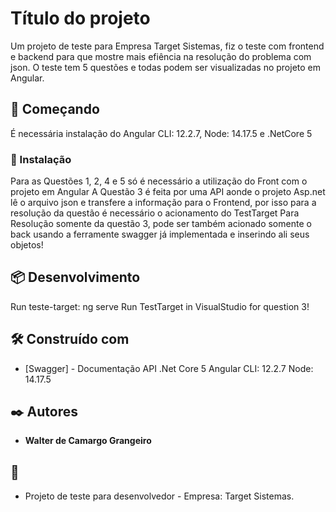 # Título do projeto

Um projeto de teste para Empresa Target Sistemas, fiz o teste com frontend e backend para que
mostre mais efiência na resolução do problema com json.
O teste tem 5 questões e todas podem ser visualizadas no projeto em Angular.

## 🚀 Começando
É necessária instalação do Angular CLI: 12.2.7, Node: 14.17.5 e .NetCore 5

### 🔧 Instalação

Para as Questões 1, 2, 4 e 5 só é necessário a utilização do Front com o projeto em Angular
A Questão 3 é feita por uma API aonde o projeto Asp.net lê o arquivo json e transfere a informação
para o Frontend, por isso para a resolução da questão é necessário o acionamento do TestTarget
Para Resolução somente da questão 3, pode ser também acionado somente o back usando a ferramente swagger já
implementada e inserindo ali seus objetos!

## 📦 Desenvolvimento

Run teste-target: ng serve
Run TestTarget in VisualStudio for question 3!

## 🛠️ Construído com
* [Swagger] - Documentação API
.Net Core 5
Angular CLI: 12.2.7
Node: 14.17.5

## ✒️ Autores

* **Walter de Camargo Grangeiro**

## 🎁 

* Projeto de teste para desenvolvedor - Empresa: Target Sistemas.